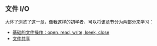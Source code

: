 ## 文件 I/O

大体了浏览了这一章，像我这样的初学者，可以将该章节分为两部分来学习：

- [基础的文件操作：open, read, write, lseek, close](./basic_file_io.md)
- [文件共享](./file_shared.md)

